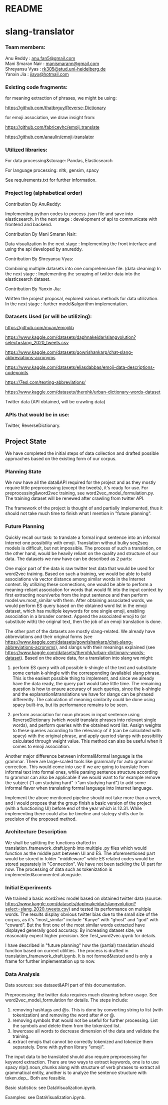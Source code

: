 # README
# slang-translator

### Team members:

Anu Reddy : anu.fan5@gmail.com \
Mani Smaran Nair : manismarann@gmail.com \
Shreyansu Vyas : rk305@stud.uni-heidelberg.de \
Yanxin Jia : jiayx@hotmail.com


### Existing code fragments:

for meaning extraction of phrases, we might be using:

https://github.com/thatbrguy/Reverse-Dictionary

for emoji association, we draw insight from:

https://github.com/fabriceyhc/emoji_translate

https://github.com/anaulin/emoji-translator


### Utilized libraries:

For data processing&storage: Pandas, Elasticsearch

For language processing: nltk, gensim, spacy

See requirements.txt for further information.

### Project log (alphabetical order)

Contribution By AnuReddy:

Implementing python codes to process .json file and save into elasticsearch.
In the next stage : development of api to communicate with frontend and backend.

Contribution By Mani Smaran Nair:

Data visualization
In the next stage : Implementing the front interface and using the api developed by anureddy.

Contribution By Shreyansu Vyas:

Combining multiple datasets into one comprehensive file. (data cleaning)
In the next stage : Implementing the scraping of twitter data into the elasticsearch dataset.

Contribution By Yanxin Jia:

Written the project proposal, explored various methods for data utilization.
In the next stage : further model&algorithm implementation.

### Datasets Used (or will be utilizing):

https://github.com/muan/emojilib

https://www.kaggle.com/datasets/daphnakeidar/slangvolution?select=slang_2020_tweets.csv

https://www.kaggle.com/datasets/gowrishankarp/chat-slang-abbreviations-acronyms

https://www.kaggle.com/datasets/eliasdabbas/emoji-data-descriptions-codepoints

https://7esl.com/texting-abbreviations/

https://www.kaggle.com/datasets/therohk/urban-dictionary-words-dataset

Twitter data (API obtained, will be crawling data)

### APIs that would be in use:

Twitter, ReverseDictionary.


## Project State

We have completed the initial steps of data collection and drafted possible approaches based on the existing form of our corpus. 

### Planning State

We now have all the data&API required for the project and as they mostly require little preprocessing (except the tweets), it's ready for use. For preprocessing&word2vec training, see word2vec_model_formulation.py. The training dataset will be renewed after crawling from twitter API.

The framework of the project is thought of and partially implemented, thus it should not take much time to finish what I mention in "future planning".

### Future Planning

Quickly recall our task: to translate a formal input sentence into an informal Internet one possibility with emoji. Translation without bulky seq2seq models is difficult, but not impossible. The process of such a translation, on the other hand, would be heavily reliant on the quality and structure of our data. The datasets we now have can be described as 2 parts: 

One major part of the data is raw twitter text data that would be used for word2vec training. Based on such a training, we would be able to build associations via vector distance among similar words in the Internet context. By utilizing these connections, one would be able to perform a meaning-reliant association for words that would fit into the input context by first extracting noun/verbs from the input sentence and then perform model.wv.most_similar with them. After obtaining associated words, we would perform ES query based on the obtained word list in the emoji dataset, which has multiple keywords for one single emoji, enabling association in a broader context. Append the associated emoji to (or substitute with) the original text, then the job of an emoji translation is done.

The other part of the datasets are mostly slang-related. We already have abbreviations and their original forms (see https://www.kaggle.com/datasets/gowrishankarp/chat-slang-abbreviations-acronyms), and slangs with their meanings explained (see https://www.kaggle.com/datasets/therohk/urban-dictionary-words-dataset). Based on the above data, for a translation into slang we might: 

1. perform ES query with all possible k-shingle of the text and substitute some certain k-shingle with the corresponding (available) slang phrase. This is the easiest possible thing to implement, and since we already have the data ready, the query part would take little time. The remaining question is how to ensure accuracy of such queries, since the k-shingle and the explanation&translations we have for slangs can be phrased differently. The calculation of meaning similarity could be done using spacy built-ins, but its performance remains to be seen.

2. perform association for noun phrases in input sentence using ReverseDictionary (which would translate phrases into relevant single words), and perform queries with the obtained word list. Assign weights to these queries according to the relevancy of it (can be calculated with spacy) with the original phrase, and apply queried slangs with possibility calculated through weight value. This method can also be useful when it comes to emoji association.

Another major difference between informal&formal language is the grammar. There are large-scaled tools like grammarly for auto grammar correction. This would come into use if we are going to translate from informal text into formal ones, while parsing sentence structure according to grammar can also be applicable if we would want to for example remove the subject ("I am studying hard"->"am studying hard") to add some informal flavor when translating formal language into Internet language.

Implement the above mentioned pipeline should not take more than a week, and I would propose that the group finish a basic version of the project (with a functioning UI) before end of the year which is 12.31. While implementing there could also be timeline and stategy shifts due to precision of the proposed method.

### Architecture Description

We shall be splitting the functions drafted in translation_framework_draft.ipynb into multiple .py files which would function as the middle part between UI and ES. The aforementioned part would be stored in folder "middleware" while ES related codes would be stored separately in "Connection". We have not been tackling the UI part for now. The processing of data such as tokenization is implemented&commented alongside.

### Initial Experiments

We trained a basic word2vec model based on obtained twitter data (source: https://www.kaggle.com/datasets/daphnakeidar/slangvolution?select=slang_2020_tweets.csv) and tested its performance on multiple words.  The results display obvious twitter bias due to the small size of the corpus, as it's "most_similar" include "Kanye" with "ghost" and "god" with "coward". But the first one of the most similar words extracted have displayed generally good accuracy. By increasing dataset size, we reasonably expect higher precision. See Test_word2vec.ipynb for details.

I have described in "future planning" how the (partial) translation should function based on current utilities. The process is drafted in translation_framework_draft.ipynb. It is not formed&tested and is only a frame for further implementation up to now.

### Data Analysis

Data sources: see dataset&API part of this documentation.

Preprocessing: the twitter data requires much cleaning before usage. See word2vec_model_formulation for details. The steps include: 

1. removing hashtags and @s. This is done by converting string to list (with tokenization) and removing the word after # or @.
2. removing symbols that would not be useful for further processing. List the symbols and delete them from the tokenized list.
3. lowercase all words to decrease dimension of the data and validate the training.
4. extract emojis that cannot be correctly tokenized and tokenize them separately. Done with python library "emoji".

The input data to be translated should also require preprocessing for keyword extraction. There are two ways to extract keywords, one is to use spacy nlp().noun_chunks along with structure of verb phrases to extract all grammatical entity, another is to analyze the sentence structure with token.dep_. Both are feasible.

Basic statistics: see DataVisualization.ipynb.

Examples: see DataVisualization.ipynb.

